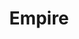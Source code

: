 ---
title:  "Empire"
description: "[Empire](http://www.pbs.org/pov/empire/) is an immersive documentary project that examines the still-unfolding legacy of Dutch colonialism. The project is truly cross-platform, displayed as multi-channel film installations in galleries, as a book, and as an interactive web experience. Genevieve was approached by the filmmakers, [Eline Jongsma and Kel O'Neill](http://www.jongsmaoneill.com/), to develop the interactive website. She worked with them to prototype interactions that suited each of the four organizing themes - Cradle, Periphery, Migrants and Legacy. Since the films had first been experienced as multi-channel installations in space, Genevieve tried to create a web-based experience that would provide ways of experiencing multiple films at once, while still allowing the viewer to focus in on material they found compelling.<br/><br/>Empire:Interactive was featured in the [DocLab](http://www.doclab.org/2014/empire-interactive/) new media exhibition of the 2014 International Documentary Film Festival in Amsterdam. It is currently on view at [POV](http://www.pbs.org/pov/) (PBS's documentary arm), and is one of six interactive documentaries to be featured on [POV's website](http://www.pbs.org/pov/digital/shorts/)."
category: empire
year: 2014
press: <a target='_blank' href='https://www.wired.com/2014/12/sci-fi-worthy-interface-tracking-criminal-botnets/'>Wired</a>
index: 11
images: ['empire1.jpg', 'empire2.jpg', 'empire4.jpg', 'empire5.jpg']
tags: ['interactive', 'storytelling']
for: "[PBS](www.google.com)"
---